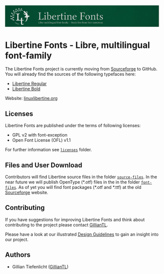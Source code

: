 ![Libertine Fonts Logo](figures/Logo-Signet_mit_Linie-oliveStyle-gruenHG.png)


# Libertine Fonts - Libre, multilingual font-family

The Libertine Fonts project is currently moving from [Sourceforge](https://sourceforge.net/projects/linuxlibertine) to GitHub.
You will already find the sources of the following typefaces here:
- [Libertine Regular](source-files/Libertine_R.sfdir)
- [Libertine Bold](source-files/Libertine_Bold.sfdir)


Website: [linuxlibertine.org](http://www.linuxlibertine.org/)

## Licenses

Libertine Fonts are published under the terms of following licenses:

- GPL v2 with font-exception
- Open Font License (OFL) v1.1

For further information see [`licenses`](licenses/) folder.

## Files and User Download

Contributors will find Libertine source files in the folder [`source-files`](source-files/).
In the near future we will publish OpenType (\*.otf) files in the in the folder [`font-files`](font-files/). As of yet you will find font packages (\*.otf and \*.ttf) at the old [Sourceforge](https://sourceforge.net/projects/linuxlibertine) website.


## Contributing

If you have suggestions for improving Libertine Fonts and think about contributing 
to the project please contact [GillianTL](https://github.com/GillianTL).

Please have a look at our illustrated [Design Guidelines](Libertine-Design-Guidelines.md) 
to gain an insight into our project.


## Authors

- Gillian Tiefenlicht ([GillianTL](https://github.com/GillianTL))



